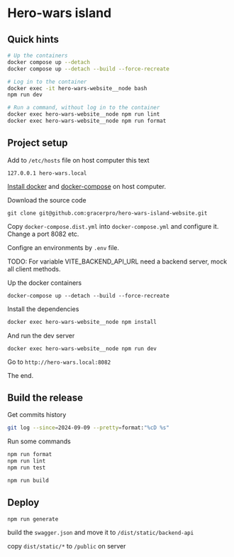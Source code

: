 # Hero-wars island

## Quick hints

```bash
# Up the containers
docker compose up --detach
docker compose up --detach --build --force-recreate

# Log in to the container
docker exec -it hero-wars-website__node bash
npm run dev

# Run a command, without log in to the container
docker exec hero-wars-website__node npm run lint
docker exec hero-wars-website__node npm run format
```


## Project setup

Add to `/etc/hosts` file on host computer this text

```
127.0.0.1 hero-wars.local
```

[Install docker](https://docs.docker.com/engine/install/)
and
[docker-compose](https://docs.docker.com/compose/install/) on host computer.

Download the source code

```
git clone git@github.com:gracerpro/hero-wars-island-website.git
```

Copy `docker-compose.dist.yml` into `docker-compose.yml` and configure it. Change a port 8082 etc.

Configre an environments by `.env` file.

TODO: For variable VITE_BACKEND_API_URL need a backend server, mock all client methods.

Up the docker containers

```
docker-compose up --detach --build --force-recreate
```

Install the dependencies

```bash
docker exec hero-wars-website__node npm install
```

And run the dev server

```
docker exec hero-wars-website__node npm run dev
```

Go to `http://hero-wars.local:8082`

The end.


## Build the release

Get commits history

```bash
git log --since=2024-09-09 --pretty=format:"%cD %s"
```

Run some commands

```bash
npm run format
npm run lint
npm run test

npm run build
```

## Deploy

```bash
npm run generate
```

build the `swagger.json` and move it to `/dist/static/backend-api`

copy `dist/static/*` to `/public` on server
